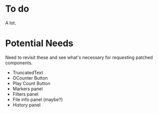 # To do

A lot.

# Potential Needs

Need to revisit these and see what's necessary for requesting patched components.

* TruncatedText
* OCounter Button
* Play Count Button
* Markers panel
* Filters panel
* File info panel (maybe?)
* History panel